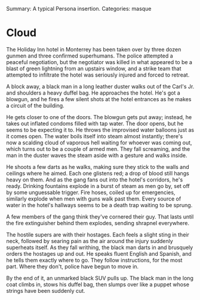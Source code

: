 Summary: A typical Persona insertion.
Categories: masque

# Cloud

The Holiday Inn hotel in Monterrey has been taken over by three dozen gunmen and three confirmed superhumans. The police attempted a peaceful negotiation, but the negotiator was killed in what appeared to be a blast of green lightning from an upstairs window, and a strike team that attempted to infiltrate the hotel was seriously injured and forced to retreat.

A block away, a black man in a long leather duster walks out of the Carl's Jr. and shoulders a heavy duffel bag. He approaches the hotel. He's got a blowgun, and he fires a few silent shots at the hotel entrances as he makes a circuit of the building.

He gets closer to one of the doors. The blowgun gets put away; instead, he takes out inflated condoms filled with tap water. The door opens, but he seems to be expecting it to. He throws the improvised water balloons just as it comes open. The water boils itself into steam almost instantly; there's now a scalding cloud of vaporous hell waiting for whoever was coming out, which turns out to be a couple of armed men. They fall screaming, and the man in the duster waves the steam aside with a gesture and walks inside.

He shoots a few darts as he walks, making sure they stick to the walls and ceilings where he aimed. Each one glistens red; a drop of blood still hangs heavy on them. And as the gang fans out into the hotel's corridors, he's ready. Drinking fountains explode in a burst of steam as men go by, set off by some unguessable trigger. Fire hoses, coiled up for emergencies, similarly explode when men with guns walk past them. Every source of water in the hotel's hallways seems to be a death trap waiting to be sprung.

A few members of the gang think they've cornered their guy. That lasts until the fire extinguisher behind them explodes, sending shrapnel everywhere.

The hostile supers are with their hostages. Each feels a slight sting in their neck, followed by searing pain as the air around the injury suddenly superheats itself. As they fall writhing, the black man darts in and brusquely orders the hostages up and out. He speaks fluent English and Spanish, and he tells them exactly where to go. They follow instructions, for the most part. Where they don't, police have begun to move in.

By the end of it, an unmarked black SUV pulls up. The black man in the long coat climbs in, stows his duffel bag, then slumps over like a puppet whose strings have been suddenly cut.
